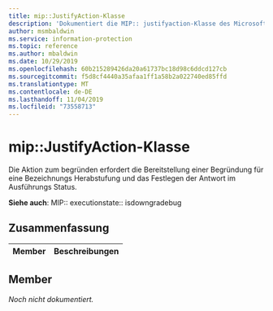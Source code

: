 ```yaml
---
title: mip::JustifyAction-Klasse
description: 'Dokumentiert die MIP:: justifyaction-Klasse des Microsoft Information Protection (MIP) SDK.'
author: msmbaldwin
ms.service: information-protection
ms.topic: reference
ms.author: mbaldwin
ms.date: 10/29/2019
ms.openlocfilehash: 60b215289426da20a61737bc18d98c6ddcd127cb
ms.sourcegitcommit: f5d8cf4440a35afaa1ff1a58b2a022740ed85ffd
ms.translationtype: MT
ms.contentlocale: de-DE
ms.lasthandoff: 11/04/2019
ms.locfileid: "73558713"
---
```

# <a name="class-mipjustifyaction"></a>mip::JustifyAction-Klasse 
Die Aktion zum begründen erfordert die Bereitstellung einer Begründung für eine Bezeichnungs Herabstufung und das Festlegen der Antwort im Ausführungs Status.
  
**Siehe auch**: MIP:: executionstate:: isdowngradebug
  
## <a name="summary"></a>Zusammenfassung
 Member                        | Beschreibungen                                
--------------------------------|---------------------------------------------
  
## <a name="members"></a>Member
_Noch nicht dokumentiert._
